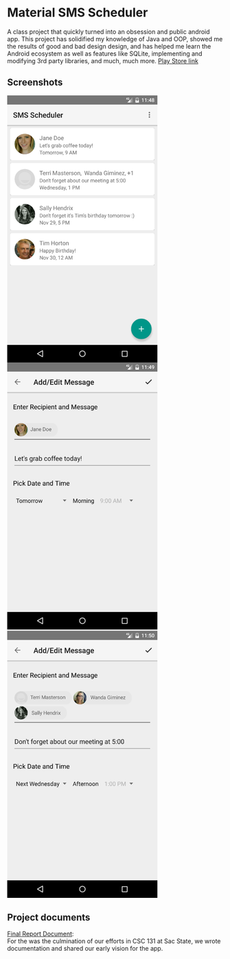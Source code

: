 # Material SMS Scheduler
A class project that quickly turned into an obsession and public android app. 
This project has solidified my knowledge of Java and OOP, showed me the results of good and bad design design, and has helped me learn the Android ecosystem as well as features like SQLite, implementing and modifying 3rd party libraries, and much, much more.
[Play Store link](https://play.google.com/store/apps/details?id=com.kyleszombathy.sms_scheduler&hl=en)

## Screenshots
<p>
    <img src="Screenshot_1479368904.png" width="350" style="float:left">
    <img class="middle-img" src="Screenshot_1479368949.png"/ width="350">
    <img src="Screenshot_1479369014.png"/width="350">
</p>

## Project documents
[Final Report Document](https://drive.google.com/file/d/0B4ela-k3pZerYzd0emFLb1VJOVk/view?usp=sharing):  
For the was the culmination of our efforts in CSC 131 at Sac State, we wrote documentation and shared our early vision for the app.

